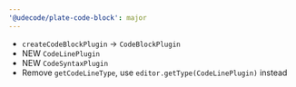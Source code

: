 ```yaml
---
'@udecode/plate-code-block': major
---
```


- `createCodeBlockPlugin` -> `CodeBlockPlugin`
- NEW `CodeLinePlugin`
- NEW `CodeSyntaxPlugin`
- Remove `getCodeLineType`, use `editor.getType(CodeLinePlugin)` instead
